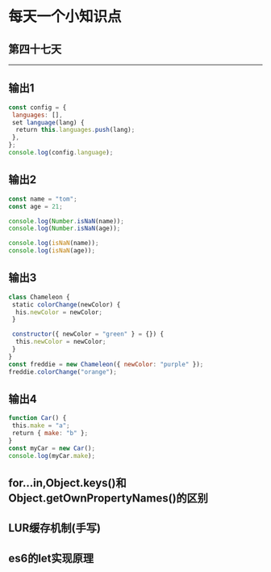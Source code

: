 # 每天一个小知识点
## 第四十七天 
---

## 输出1
```js
const config = {
 languages: [],
 set language(lang) {
  return this.languages.push(lang);
 },
};
console.log(config.language);
```

## 输出2
```js
const name = "tom";
const age = 21;

console.log(Number.isNaN(name));
console.log(Number.isNaN(age));

console.log(isNaN(name));
console.log(isNaN(age));
```

## 输出3
```js
class Chameleon {
 static colorChange(newColor) {
  his.newColor = newColor;
 }

 constructor({ newColor = "green" } = {}) {
  this.newColor = newColor;
 }
}
const freddie = new Chameleon({ newColor: "purple" });
freddie.colorChange("orange");
```

## 输出4
```js
function Car() {
 this.make = "a";
 return { make: "b" };
}
const myCar = new Car();
console.log(myCar.make);
```

## for...in,Object.keys()和Object.getOwnPropertyNames()的区别

## LUR缓存机制(手写)

## es6的let实现原理
